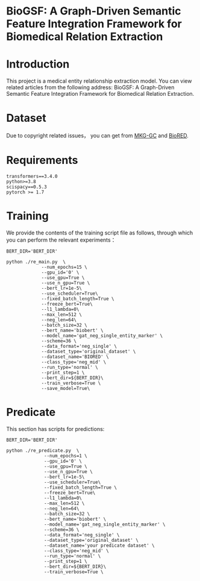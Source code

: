 # BioGSF: A Graph-Driven Semantic Feature Integration Framework for Biomedical Relation Extraction
# Introduction
This project is a medical entity relationship extraction model. You can view related articles from the following address: BioGSF: A Graph-Driven Semantic Feature Integration Framework for Biomedical Relation Extraction.

# Dataset
Due to copyright related issues， you can get from [MKG-GC](https://github.com/KeDaCoYa/MKG-GC?tab=readme-ov-file#requirements) and [BioRED](https://ftp.ncbi.nlm.nih.gov/pub/lu/BioRED/).

# Requirements
```
transformers==3.4.0
python>=3.8
scispacy==0.5.3
pytorch >= 1.7
```

# Training
We provide the contents of the training script file as follows, through which you can perform the relevant experiments：
```
BERT_DIR='BERT_DIR'

python ./re_main.py  \
             --num_epochs=15 \
             --gpu_id='0' \
             --use_gpu=True \
             --use_n_gpu=True \
             --bert_lr=1e-5\
             --use_scheduler=True\
             --fixed_batch_length=True \
             --freeze_bert=True\
             --l1_lambda=0\
             --max_len=512 \
             --neg_len=64\
             --batch_size=32 \
             --bert_name='biobert' \
             --model_name='gat_neg_single_entity_marker' \
             --scheme=36 \
             --data_format='neg_single' \
             --dataset_type='original_dataset' \
             --dataset_name='BIORED' \
             --class_type='neg_mid' \
             --run_type='normal' \
             --print_step=1 \
             --bert_dir=${BERT_DIR}\
             --train_verbose=True \
             --save_model=True\
```
# Predicate
This section has scripts for predictions:
```
BERT_DIR='BERT_DIR'

python ./re_predicate.py  \
              --num_epochs=1 \
              --gpu_id='0' \
              --use_gpu=True \
              --use_n_gpu=True \
              --bert_lr=1e-5\
              --use_scheduler=True\
              --fixed_batch_length=True \
              --freeze_bert=True\
              --l1_lambda=0\
              --max_len=512 \
              --neg_len=64\
              --batch_size=32 \
              --bert_name='biobert' \
              --model_name='gat_neg_single_entity_marker' \
              --scheme=36 \
              --data_format='neg_single' \
              --dataset_type='original_dataset' \
              --dataset_name='your predicate dataset' \
              --class_type='neg_mid' \
              --run_type='normal' \
              --print_step=1 \
              --bert_dir=${BERT_DIR}\ 
              --train_verbose=True \
```
